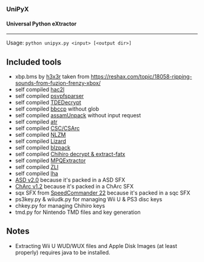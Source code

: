 ### UniPyX
#### Universal Python eXtractor
---
Usage: `python unipyx.py <input> [<output dir>]`

## Included tools
* xbp.bms by [h3x3r](https://reshax.com/profile/183-h3x3r/) taken from https://reshax.com/topic/18058-ripping-sounds-from-fuzion-frenzy-xbox/
* self compiled [hac2l](https://github.com/Atmosphere-NX/hac2l)
* self compiled [psvpfsparser](https://github.com/motoharu-gosuto/psvpfstools/tree/io-api)
* self compiled [TDEDecrypt](https://github.com/Aftersol/TDEDecrypt)
* self compiled [bbccp](https://github.com/ethandicks/bbc-disk-tools) without glob
* self compiled [assamUnpack](https://github.com/refint/assamUnpack) without input request
* self compiled [atr](https://github.com/jhallen/atari-tools)
* self compiled [CSC/CSArc](https://github.com/fusiyuan2010/CSC)
* self compiled [NLZM](https://github.com/nauful/NLZM)
* self compiled [Lizard](https://github.com/inikep/lizard)
* self compiled [blzpack](https://github.com/jibsen/brieflz)
* self compiled [Chihiro decrypt & extract-fatx](https://github.com/JayFoxRox/Chihiro-Tools)
* self compiled [MPQExtractor](https://github.com/Kanma/MPQExtractor)
* self compiled [ZLI](https://github.com/facebook/openzl)
* self compiled [lha](https://github.com/jca02266/lha)
* [ASD v2.0](http://fileformats.archiveteam.org/wiki/ASD_Archiver) because it's packed in a ASD SFX
* [ChArc v1.2](http://fileformats.archiveteam.org/wiki/ChArc) because it's packed in a ChArc SFX
* sqx SFX from [SpeedCommander 22](https://www.speedproject.com/) because it's packed in a sqc SFX
* ps3key.py & wiiudk.py for managing Wii U & PS3 disc keys
* chkey.py for managing Chihiro keys
* tmd.py for Nintendo TMD files and key generation

## Notes
* Extracting Wii U WUD/WUX files and Apple Disk Images (at least properly) requires java to be installed.
